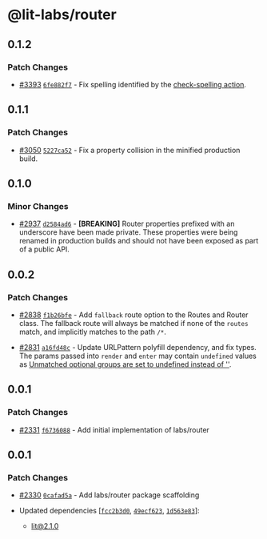 # @lit-labs/router

## 0.1.2

### Patch Changes

- [#3393](https://github.com/lit/lit/pull/3393) [`6fe882f7`](https://github.com/lit/lit/commit/6fe882f7af746ddab6e98bca3d2690222095423d) - Fix spelling identified by the [check-spelling action](https://github.com/marketplace/actions/check-spelling).

## 0.1.1

### Patch Changes

- [#3050](https://github.com/lit/lit/pull/3050) [`5227ca52`](https://github.com/lit/lit/commit/5227ca52863ac6fd9f3ee57d7a6c78ea1e617b56) - Fix a property collision in the minified production build.

## 0.1.0

### Minor Changes

- [#2937](https://github.com/lit/lit/pull/2937) [`d2584ad6`](https://github.com/lit/lit/commit/d2584ad6bc5c7dd36f3e8ab9056587a87027b803) - **[BREAKING]** Router properties prefixed with an underscore have been made
  private. These properties were being renamed in production builds and should not
  have been exposed as part of a public API.

## 0.0.2

### Patch Changes

- [#2838](https://github.com/lit/lit/pull/2838) [`f1b26bfe`](https://github.com/lit/lit/commit/f1b26bfe706ad93a3a312932b0eca5b0261023e0) - Add `fallback` route option to the Routes and Router class. The fallback route
  will always be matched if none of the `routes` match, and implicitly matches to
  the path `/*`.

- [#2831](https://github.com/lit/lit/pull/2831) [`a16fd48c`](https://github.com/lit/lit/commit/a16fd48c549f2d28cdfed814976184e2b11ba2ae) - Update URLPattern polyfill dependency, and fix types. The params passed into
  `render` and `enter` may contain `undefined` values as [Unmatched optional
  groups are set to undefined instead of
  ''](https://github.com/kenchris/urlpattern-polyfill/issues/66).

## 0.0.1

### Patch Changes

- [#2331](https://github.com/lit/lit/pull/2331) [`f6736088`](https://github.com/lit/lit/commit/f6736088fc03ebdb00175487907ca1c597f1b09c) - Add initial implementation of labs/router

## 0.0.1

### Patch Changes

- [#2330](https://github.com/lit/lit/pull/2330) [`0cafad5a`](https://github.com/lit/lit/commit/0cafad5a19a74d8814069e539b82f734f15fa6a7) - Add labs/router package scaffolding

- Updated dependencies [[`fcc2b3d0`](https://github.com/lit/lit/commit/fcc2b3d0054e69e6f76588ea9f440117b6d0deed), [`49ecf623`](https://github.com/lit/lit/commit/49ecf6239033e9578184d46116e6b89676d091db), [`1d563e83`](https://github.com/lit/lit/commit/1d563e830c02a2d1a22e1e939f1ace971b1d1ae7)]:
  - lit@2.1.0
